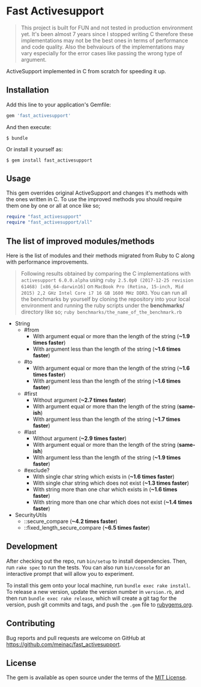 # Fast Activesupport

> This project is built for FUN and not tested in production environment yet. It's been almost 7 years since I stopped writing C therefore these implementations may not be the best ones in terms of performance and code quality. Also the behvaiours of the implementations may vary especially for the error cases like passing the wrong type of argument.

ActiveSupport implemented in C from scratch for speeding it up.

## Installation

Add this line to your application's Gemfile:

```ruby
gem 'fast_activesupport'
```

And then execute:

    $ bundle

Or install it yourself as:

    $ gem install fast_activesupport

## Usage

This gem overrides original ActiveSupport and changes it's methods with the ones written in C. To use the improved methods you should require them one by one or all at once like so;

```ruby
require "fast_activesupport"
require "fast_activesupport/all"
```

## The list of improved modules/methods

Here is the list of modules and their methods migrated from Ruby to C along with performance improvements.

> Following results obtained by comparing the C implementations with `activesupport 6.0.0.alpha` using `ruby 2.5.0p0 (2017-12-25 revision 61468) [x86_64-darwin16]` on `MacBook Pro (Retina, 15-inch, Mid 2015) 2,2 GHz Intel Core i7 16 GB 1600 MHz DDR3`. You can run all the benchmarks by yourself by cloning the repository into your local environment and running the ruby scripts under the **benchmarks/** directory like so;
`ruby benchmarks/the_name_of_the_benchmark.rb`

+ String
  + #from
    + With argument equal or more than the length of the string (**~1.9 times faster**)
    + With argument less than the length of the string (**~1.6 times faster**)
  + #to
    + With argument equal or more than the length of the string (**~1.6 times faster**)
    + With argument less than the length of the string (**~1.6 times faster**)
  + #first
    + Without argument (**~2.7 times faster**)
    + With argument equal or more than the length of the string (**same-ish**)
    + With argument less than the length of the string (**~1.7 times faster**)
  + #last
    + Without argument (**~2.9 times faster**)
    + With argument equal or more than the length of the string (**same-ish**)
    + With argument less than the length of the string (**~1.9 times faster**)
  + #exclude?
    + With single char string which exists in (**~1.6 times faster**)
    + With single char string which does not exist (**~1.3 times faster**)
    + With string more than one char which exists in (**~1.6 times faster**)
    + With string more than one char which does not exist (**~1.4 times faster**)
+ SecurityUtils
  + ::secure_compare (**~4.2 times faster**)
  + ::fixed_length_secure_compare (**~6.5 times faster**)

## Development

After checking out the repo, run `bin/setup` to install dependencies. Then, run `rake spec` to run the tests. You can also run `bin/console` for an interactive prompt that will allow you to experiment.

To install this gem onto your local machine, run `bundle exec rake install`. To release a new version, update the version number in `version.rb`, and then run `bundle exec rake release`, which will create a git tag for the version, push git commits and tags, and push the `.gem` file to [rubygems.org](https://rubygems.org).

## Contributing

Bug reports and pull requests are welcome on GitHub at https://github.com/meinac/fast_activesupport.

## License

The gem is available as open source under the terms of the [MIT License](https://opensource.org/licenses/MIT).
